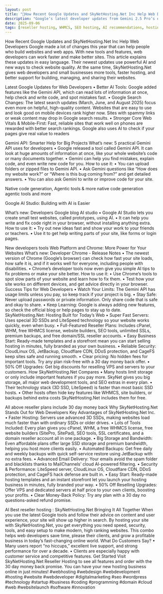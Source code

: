 ```yaml
---
layout: post
title: "🚀How Recent Google Updates and SkyNetHosting.Net Inc Help Web Developers"
description: "Google’s latest developer updates from Gemini 2.5 Pro’s enhanced context handling to AI-powered code tools and Chrome platform enhancements that present major opportunities for web developers. This guide outlines the most applicable advancements and offers practical suggestions for day-to-day development, team collaboration, and ambitious new projects."
date: 2025-09-06
tags: [reseller hosting, WHMCS, SEO hosting, AI recommendations, hosting business, SkyNetHosting]
---
```

How Recent Google Updates and SkyNetHosting.Net Inc Help Web Developers
Google made a lot of changes this year that can help people who build websites and web apps. With new tools and features, web developers can work faster and make better sites. This article explains these updates in easy language. Their newest updates use powerful AI and new ways to check website quality. At the same time, SkyNetHosting.Net gives web developers and small businesses more tools, faster hosting, and better support for building, managing, and sharing their websites.

Latest Google Updates for Web Developers
•	Better AI Tools: Google added features like the Gemini API, which can read lots of information at once, help check and write code, and spot mistakes fast.
•	Google Search Changes: The latest search updates (March, June, and August 2025) focus even more on helpful, high-quality content. Websites that are easy to use and look good on mobile devices rank higher now. Sites with spammy links or weak content may drop in Google search results.
•	Stronger Core Web Vitals & Mobile-First: Fast, reliable sites that work well on phones are rewarded with better search rankings. Google also uses AI to check if your pages give real value to readers

Gemini API: Smarter Help for Big Projects
What’s new: 5 practical Gemini API uses for developers 
•	Google released a tool called Gemini API. It can look at huge amounts of information at once, like your whole website’s code or many documents together.
•	Gemini can help you find mistakes, explain code, and even write new code for you.
How to use it:
•	You can upload folders or zipped files to Gemini API.
•	Ask Gemini questions like “How does my website work?” or “Where is this bug coming from?” and get detailed answers.
•	You can also ask Gemini to write or improve code for your site.
 
Native code generation, Agentic tools & more native code generation agentic tools and more

Google AI Studio: Building with AI is Easier 

What’s new: Developers Google blog AI studio
•	Google AI Studio lets you create small test websites, called prototypes, using AI.
•	It can help you write and fix code right in your browser, without installing anything extra.
How to use it:
•	Try out new ideas fast and show your work to your friends or teachers.
•	Use it to get help writing parts of your site, like forms or login pages.

 
New developers tools 
Web Platform and Chrome: More Power for Your Websites
What’s new: Developer Chrome - Release Notes
•	The newest version of Chrome (Google’s browser) can check how fast your site loads, how safe it is, and if it works well for everyone, including people with disabilities.
•	Chrome’s developer tools now even give you simple AI tips to fix problems or make your site better.
How to use it:
•	Use Chrome’s tools to spot slow parts of your website and learn how to fix them.
•	Test how your site works on different devices, and get advice directly in your browser.
Success Tips for Web Developers 
•	Watch Your Limits: The Gemini API has usage limits unless you pay, so keep track if your project is big.
•	Stay Safe: Never upload passwords or private information. Only share code that is safe and okay to share.
•	Keep Learning: Google is always adding new features, so check the official blog or help pages to stay up to date.
SkyNetHosting.Net: Hosting Built for Today’s Web
•	Super Fast Servers: Uses special 3D SSDs and LiteSpeed technology so your website works quickly, even when busy.
•	Full-Featured Reseller Plans: Includes cPanel, WHM, free WHMCS license, website builders, SEO tools, unlimited SSLs, premium backups, and free domain/SSL reseller accounts.
•	Easy Business Start: Ready-made templates and a storefront mean you can start selling hosting in minutes, fully branded as your own business.
•	Reliable Security: CloudLinux OS, JetBackup, Cloudflare CDN, DDoS protection, and CageFS keep sites safe and running smooth.
•	Clear pricing: No hidden fees for important tools. Try any plan risk-free with a 30 day money back offer.
•	50% Off Upgrades: Get big discounts for reselling VPS and servers to your customers.
How SkyNetHosting.Net Compares
•	Many hosts limit storage or only include important features if you pay more. SkyNet gives you big storage, all major web development tools, and SEO extras in every plan.
•	Their technology stack (3D SSD, LiteSpeed) is faster than most basic SSD hosts.
•	Other hosts often hide key features like WHMCS, site builders, or backups behind extra costs SkyNetHosting.Net includes them for free.

 
All above reseller plans include 30 day money back 
Why SkyNetHosting.Net Stands Out for Web Developers
Key Advantages of SkyNetHosting.Net Inc.
•	Faster Hosting: Servers use advanced 3D SSDs, making websites load much faster than with ordinary SSDs or older drives.
•	Lots of Tools Included: Every plan gives you cPanel, WHM, a free WHMCS license, free website builders (SitePro, SitePad), SEO tools, SSL certificates, and a domain reseller account all in one package.
•	Big Storage and Bandwidth: Even affordable plans offer large SSD storage and premium bandwidth, helping you host more clients easily.
•	Automated Backups: Get free daily and weekly backups with quick self-service restore using JetBackup with no extra fees.
•	Advanced Email Delivery: Your emails avoid the spam folder and blacklists thanks to MailChannels’ cloud AI-powered filtering.
•	Security & Performance: LiteSpeed server, CloudLinux OS, Cloudflare CDN, DDoS protection, and CageFS hack defense are built in.
•	Easy Start: Ready-made hosting templates and an instant storefront let you launch your hosting business in minutes, fully branded your way.
•	50% Off Reselling Upgrades: Offer VPS and dedicated servers at half price to your own clients, boosting your profits.
•	Clear Money-Back Policy: Try any plan with a 30 day no questions-asked refund promise.

 
AI Best reseller hosting : SkyNetHosting.Net
Bringing It All Together
When you use the latest Google tools and follow their advice on content and user experience, your site will show up higher in search. By hosting your site with SkyNetHosting.Net, you get everything you need speed, security, tools, and easy setup to make modern, high ranking websites. This combo helps web developers save time, please their clients, and grow a profitable business in today’s fast-changing online world.
What Do Customers Say?
•	Many users report “no hiccups,” excellent live support, and strong performance for over a decade.
•	Clients are especially happy with customer service and competitive features.
Get Started
Visit SkyNetHosting.Net Reseller Hosting to see all features and order with the 30 day money back promise. You can have your new hosting business online in just minutes!
#webhosting #webdesign #webdevelopment #hosting #website #webdeveloper #digitalmarketing #seo #wordpress #technology #startup #business #coding #programming #domain #cloud #web #websitelaunch #software #innovation
